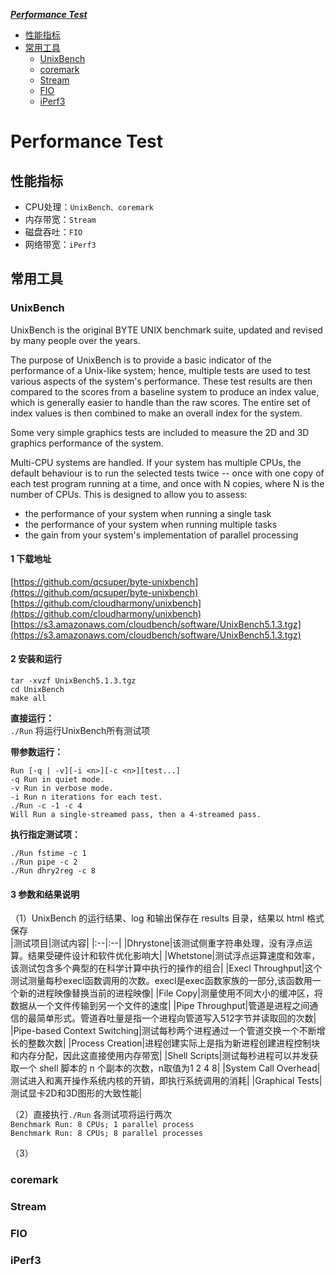 ***[Performance Test](https://github.com/Leanna-Lee/MyNotes/blob/master/PerformTest.md#performance-test)***
- [性能指标](https://github.com/Leanna-Lee/MyNotes/blob/master/PerformTest.md#%E6%80%A7%E8%83%BD%E6%8C%87%E6%A0%87)
- [常用工具](https://github.com/Leanna-Lee/MyNotes/blob/master/PerformTest.md#%E5%B8%B8%E7%94%A8%E5%B7%A5%E5%85%B7)
  - [UnixBench](https://github.com/Leanna-Lee/MyNotes/blob/master/PerformTest.md#unixbench)
  - [coremark](https://github.com/Leanna-Lee/MyNotes/blob/master/PerformTest.md#coremark)
  - [Stream](https://github.com/Leanna-Lee/MyNotes/blob/master/PerformTest.md#stream)
  - [FIO](https://github.com/Leanna-Lee/MyNotes/blob/master/PerformTest.md#fio)
  - [iPerf3](https://github.com/Leanna-Lee/MyNotes/blob/master/PerformTest.md#iperf3)
# Performance Test
## 性能指标
- CPU处理：`UnixBench、coremark`
- 内存带宽：`Stream`
- 磁盘吞吐：`FIO`
- 网络带宽：`iPerf3`
## 常用工具
### UnixBench  
UnixBench is the original BYTE UNIX benchmark suite, updated and revised by many people over the years.  
  
The purpose of UnixBench is to provide a basic indicator of the performance of a Unix-like system; hence, multiple tests are used to test various aspects of the system's performance. These test results are then compared to the scores from a baseline system to produce an index value, which is generally easier to handle than the raw scores. The entire set of index values is then combined to make an overall index for the system.  
  
Some very simple graphics tests are included to measure the 2D and 3D graphics performance of the system.  
  
Multi-CPU systems are handled. If your system has multiple CPUs, the default behaviour is to run the selected tests twice -- once with one copy of each test program running at a time, and once with N copies, where N is the number of CPUs. This is designed to allow you to assess:  
- the performance of your system when running a single task
- the performance of your system when running multiple tasks
- the gain from your system's implementation of parallel processing
#### 1 下载地址
[https://github.com/qcsuper/byte-unixbench](https://github.com/qcsuper/byte-unixbench)  
[https://github.com/cloudharmony/unixbench](https://github.com/cloudharmony/unixbench)  
[https://s3.amazonaws.com/cloudbench/software/UnixBench5.1.3.tgz](https://s3.amazonaws.com/cloudbench/software/UnixBench5.1.3.tgz)
#### 2 安装和运行
`tar -xvzf UnixBench5.1.3.tgz`  
`cd UnixBench`  
`make all` 
 
**直接运行：**  
`./Run` 将运行UnixBench所有测试项  
  
**带参数运行：**
```
Run [-q | -v][-i <n>][-c <n>][test...]
-q Run in quiet mode.
-v Run in verbose mode.
-i Run n iterations for each test.
./Run -c -1 -c 4
Will Run a single-streamed pass, then a 4-streamed pass.
```
**执行指定测试项：**
```
./Run fstime -c 1
./Run pipe -c 2
./Run dhry2reg -c 8 
```
#### 3 参数和结果说明
（1）UnixBench 的运行结果、log 和输出保存在 results 目录，结果以 html 格式保存  
|测试项目|测试内容|
|:--|:--|
|Dhrystone|该测试侧重字符串处理，没有浮点运算。结果受硬件设计和软件优化影响大|
|Whetstone|测试浮点运算速度和效率，该测试包含多个典型的在科学计算中执行的操作的组合|
|Execl Throughput|这个测试测量每秒execl函数调用的次数。execl是exec函数家族的一部分,该函数用一个新的进程映像替换当前的进程映像|
|File Copy|测量使用不同大小的缓冲区，将数据从一个文件传输到另一个文件的速度|
|Pipe Throughput|管道是进程之间通信的最简单形式。管道吞吐量是指一个进程向管道写入512字节并读取回的次数|
|Pipe-based Context Switching|测试每秒两个进程通过一个管道交换一个不断增长的整数次数|
|Process Creation|进程创建实际上是指为新进程创建进程控制块和内存分配，因此这直接使用内存带宽|
|Shell Scripts|测试每秒进程可以并发获取一个 shell 脚本的 n 个副本的次数，n取值为1 2 4 8|
|System Call Overhead|测试进入和离开操作系统内核的开销，即执行系统调用的消耗|
|Graphical Tests|测试显卡2D和3D图形的大致性能|  

（2）直接执行`./Run` 各测试项将运行两次  
`Benchmark Run: 8 CPUs; 1 parallel process`  
`Benchmark Run: 8 CPUs; 8 parallel processes`  
  
（3）

### coremark
### Stream
### FIO
### iPerf3
